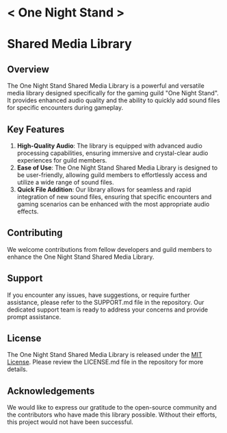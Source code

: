 # < One Night Stand > 
# Shared Media Library

## Overview
The One Night Stand Shared Media Library is a powerful and versatile media library designed specifically for the gaming guild "One Night Stand". It provides enhanced audio quality and the ability to quickly add sound files for specific encounters during gameplay.

## Key Features
1. **High-Quality Audio**: The library is equipped with advanced audio processing capabilities, ensuring immersive and crystal-clear audio experiences for guild members.
2. **Ease of Use**: The One Night Stand Shared Media Library is designed to be user-friendly, allowing guild members to effortlessly access and utilize a wide range of sound files.
3. **Quick File Addition**: Our library allows for seamless and rapid integration of new sound files, ensuring that specific encounters and gaming scenarios can be enhanced with the most appropriate audio effects.

## Contributing
We welcome contributions from fellow developers and guild members to enhance the One Night Stand Shared Media Library.

## Support
If you encounter any issues, have suggestions, or require further assistance, please refer to the SUPPORT.md file in the repository. Our dedicated support team is ready to address your concerns and provide prompt assistance.

## License
The One Night Stand Shared Media Library is released under the [MIT License](https://opensource.org/licenses/MIT). Please review the LICENSE.md file in the repository for more details.

## Acknowledgements
We would like to express our gratitude to the open-source community and the contributors who have made this library possible. Without their efforts, this project would not have been successful.

